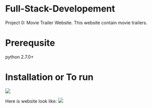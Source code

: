 # Full-Stack-Developement
Project 0: Movie Trailer Website.
This website contain movie trailers.

# Prerequsite
python 2.7.0+

# Installation or To run
<img src="https://commons.wikimedia.org/wiki/File:Commandtoinstall.png">

Here is website look like:
<img src ="https://commons.wikimedia.org/wiki/File:Moviescreen.png">
